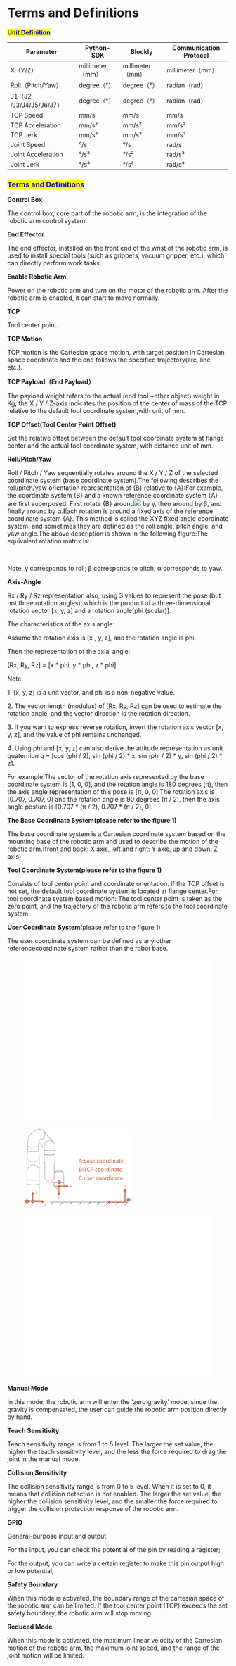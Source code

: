 # Terms and Definitions

<mark style="color:blue;">**Unit Definition**</mark>

| Parameter              | Python-SDK     | Blockly        | Communication Protocol |
| ---------------------- | -------------- | -------------- | ---------------------- |
| X（Y/Z）                 | millimeter（mm） | millimeter（mm） | millimeter（mm）         |
| Roll（Pitch/Yaw）        | degree（°）      | degree（°）      | radian（rad）            |
| J1（J2 /J3/J4/J5/J6/J7） | degree（°）      | degree（°）      | radian（rad）            |
| TCP Speed              | mm/s           | mm/s           | mm/s                   |
| TCP Acceleration       | mm/s²          | mm/s²          | mm/s²                  |
| TCP Jerk               | mm/s³          | mm/s³          | mm/s³                  |
| Joint Speed            | °/s            | °/s            | rad/s                  |
| Joint Acceleration     | °/s²           | °/s²           | rad/s²                 |
| Joint Jerk             | °/s³           | °/s³           | rad/s³                 |

### <mark style="color:blue;">**Terms and Definitions**</mark>

**Control Box**

The control box, core part of the robotic arm, is the integration of the robotic arm control system.

**End Effector**

The end effector, installed on the front end of the wrist of the robotic arm, is used to install special tools (such as grippers, vacuum gripper, etc.), which can directly perform work tasks.

**Enable Robotic Arm**

Power on the robotic arm and turn on the motor of the robotic arm. After the robotic arm is enabled, it can start to move normally.

**TCP**

Tool center point.

**TCP Motion**

TCP motion is the Cartesian space motion, with target position in Cartesian space coordinate and the end follows the specified trajectory(arc, line, etc.).

**TCP Payload（End Payload）**

The payload weight refers to the actual (end tool +other object) weight in Kg; the X / Y / Z-axis indicates the position of the center of mass of the TCP relative to the default tool coordinate system,with unit of mm.

**TCP Offset(Tool Center Point Offset)**

Set the relative offset between the default tool coordinate system at flange center and the actual tool coordinate system, with distance unit of mm.

**Roll/Pitch/Yaw**

Roll / Pitch / Yaw sequentially rotates around the X / Y / Z of the selected coordinate system (base coordinate system).The following describes the roll/pitch/yaw orientation representation of {B} relative to {A}:For example, the coordinate system {B} and a known reference coordinate system {A} are first superposed. First rotate {B} around![](file:///C:/Users/mikec/AppData/Local/Temp/ksohtml14088/wps1.png) by γ, then around by β, and finally around by α.Each rotation is around a fixed axis of the reference coordinate system {A}. This method is called the XYZ fixed angle coordinate system, and sometimes they are defined as the roll angle, pitch angle, and yaw angle.The above description is shown in the following figure:The equivalent rotation matrix is:

<figure><img src="file:///C:/Users/mikec/AppData/Local/Temp/ksohtml20308/wps7.png" alt=""><figcaption></figcaption></figure>

Note: γ corresponds to roll; β corresponds to pitch; α corresponds to yaw.



**Axis-Angle**

Rx / Ry / Rz representation also, using 3 values to represent the pose (but not three rotation angles), which is the product of a three-dimensional rotation vector \[x, y, z] and a rotation angle\[phi (scalar)].

The characteristics of the axis angle:

Assume the rotation axis is \[x , y, z], and the rotation angle is phi.

Then the representation of the axial angle:

\[Rx, Ry, Rz] = \[x \* phi, y \* phi, z \* phi]

Note:

1\. \[x, y, z] is a unit vector, and phi is a non-negative value.

2\. The vector length (modulus) of \[Rx, Ry, Rz] can be used to estimate the rotation angle, and the vector direction is the rotation direction.

3\. If you want to express reverse rotation, invert the rotation axis vector \[x, y, z], and the value of phi remains unchanged.

4\. Using phi and \[x, y, z] can also derive the attitude representation as unit quaternion q = \[cos (phi / 2), sin (phi / 2) \* x, sin (phi / 2) \* y, sin (phi / 2) \* z].

For example:The vector of the rotation axis represented by the base coordinate system is \[1, 0, 0], and the rotation angle is 180 degrees (π), then the axis angle representation of this pose is \[π, 0, 0].The rotation axis is \[0.707, 0.707, 0] and the rotation angle is 90 degrees (π / 2), then the axis angle posture is \[0.707 \* (π / 2), 0.707 \* (π / 2), 0].

**The Base Coordinate System(please refer to the figure 1)**

The base coordinate system is a Cartesian coordinate system based on the mounting base of the robotic arm and used to describe the motion of the robotic arm.(front and back: X axis, left and right: Y axis, up and down: Z axis)

**Tool Coordinate System(please refer to the figure 1)**

Consists of tool center point and coordinate orientation. If the TCP offset is not set, the default tool coordinate system is located at flange center.For tool coordinate system based motion: The tool center point is taken as the zero point, and the trajectory of the robotic arm refers to the tool coordinate system.

**User Coordinate System**(please refer to the figure 1)

The user coordinate system can be defined as any other referencecoordinate system rather than the robot base.

<div>

<figure><img src="../../../.gitbook/assets/21.svg" alt=""><figcaption></figcaption></figure>

 

<figure><img src="../../../.gitbook/assets/图片 (1).png" alt=""><figcaption></figcaption></figure>

</div>

<figure><img src="../../../.gitbook/assets/21.svg" alt=""><figcaption></figcaption></figure>

**Manual Mode**

In this mode, the robotic arm will enter the ‘zero gravity’ mode, since the gravity is compensated, the user can guide the robotic arm position directly by hand.

**Teach Sensitivity**

Teach sensitivity range is from 1 to 5 level. The larger the set value, the higher the teach sensitivity level, and the less the force required to drag the joint in the manual mode.

**Collision Sensitivity**

The collision sensitivity range is from 0 to 5 level. When it is set to 0, it means that collision detection is not enabled. The larger the set value, the higher the collision sensitivity level, and the smaller the force required to trigger the collision protection response of the robotic arm.

**GPIO**

General-purpose input and output.

For the input, you can check the potential of the pin by reading a register;

For the output, you can write a certain register to make this pin output high or low potential;

**Safety Boundary**

When this mode is activated, the boundary range of the cartesian space of the robotic arm can be limited. If the tool center point (TCP) exceeds the set safety boundary, the robotic arm will stop moving.

**Reduced Mode**

When this mode is activated, the maximum linear velocity of the Cartesian motion of the robotic arm, the maximum joint speed, and the range of the joint motion will be limited.
